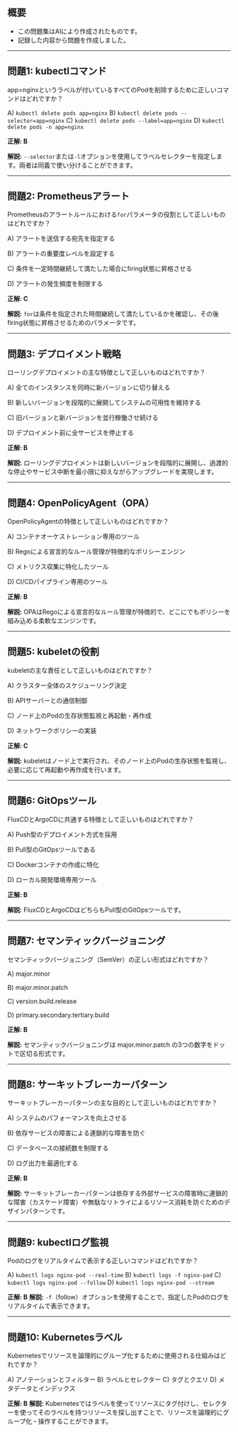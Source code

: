 ## 概要
- この問題集はAIにより作成されたものです。
- 記録した内容から問題を作成しました。

---
## 問題1: kubectlコマンド

app=nginxというラベルが付いているすべてのPodを削除するために正しいコマンドはどれですか？

A) `kubectl delete pods app=nginx`
B) `kubectl delete pods --selector=app=nginx`
C) `kubectl delete pods --label=app=nginx`
D) `kubectl delete pods -n app=nginx`

**正解: B**

**解説:** `--selector`または`-l`オプションを使用してラベルセレクターを指定します。両者は同義で使い分けることができます。

---
## 問題2: Prometheusアラート

Prometheusのアラートルールにおける`for`パラメータの役割として正しいものはどれですか？


A) アラートを送信する宛先を指定する

B) アラートの重要度レベルを設定する

C) 条件を一定時間継続して満たした場合にfiring状態に昇格させる

D) アラートの発生頻度を制限する

  

**正解: C**

**解説:** `for`は条件を指定された時間継続して満たしているかを確認し、その後firing状態に昇格させるためのパラメータです。

---
## 問題3: デプロイメント戦略

ローリングデプロイメントの主な特徴として正しいものはどれですか？

A) 全てのインスタンスを同時に新バージョンに切り替える

B) 新しいバージョンを段階的に展開してシステムの可用性を維持する

C) 旧バージョンと新バージョンを並行稼働させ続ける

D) デプロイメント前に全サービスを停止する

  

**正解: B**

**解説:** ローリングデプロイメントは新しいバージョンを段階的に展開し、過渡的な停止やサービス中断を最小限に抑えながらアップグレードを実現します。

---
## 問題4: OpenPolicyAgent（OPA）

OpenPolicyAgentの特徴として正しいものはどれですか？

  

A) コンテナオーケストレーション専用のツール

B) Regoによる宣言的なルール管理が特徴的なポリシーエンジン

C) メトリクス収集に特化したツール

D) CI/CDパイプライン専用のツール

  

**正解: B**

**解説:** OPAはRegoによる宣言的なルール管理が特徴的で、どこにでもポリシーを組み込める柔軟なエンジンです。

---
## 問題5: kubeletの役割

kubeletの主な責任として正しいものはどれですか？

  

A) クラスター全体のスケジューリング決定

B) APIサーバーとの通信制御

C) ノード上のPodの生存状態監視と再起動・再作成

D) ネットワークポリシーの実装

  

**正解: C**

**解説:** kubeletはノード上で実行され、そのノード上のPodの生存状態を監視し、必要に応じて再起動や再作成を行います。

---
## 問題6: GitOpsツール

FluxCDとArgoCDに共通する特徴として正しいものはどれですか？

  

A) Push型のデプロイメント方式を採用

B) Pull型のGitOpsツールである

C) Dockerコンテナの作成に特化

D) ローカル開発環境専用ツール

  

**正解: B**

**解説:** FluxCDとArgoCDはどちらもPull型のGitOpsツールです。

---
## 問題7: セマンティックバージョニング

セマンティックバージョニング（SemVer）の正しい形式はどれですか？

  

A) major.minor

B) major.minor.patch

C) version.build.release

D) primary.secondary.tertiary.build

  

**正解: B**

**解説:** セマンティックバージョニングは major.minor.patch の3つの数字をドットで区切る形式です。

---
## 問題8: サーキットブレーカーパターン

サーキットブレーカーパターンの主な目的として正しいものはどれですか？

  

A) システムのパフォーマンスを向上させる

B) 依存サービスの障害による連鎖的な障害を防ぐ

C) データベースの接続数を制限する

D) ログ出力を最適化する

  

**正解: B**

**解説:** サーキットブレーカーパターンは依存する外部サービスの障害時に連鎖的な障害（カスケード障害）や無駄なリトライによるリソース消耗を防ぐためのデザインパターンです。

---
## 問題9: kubectlログ監視
Podのログをリアルタイムで表示する正しいコマンドはどれですか？

A) `kubectl logs nginx-pod --real-time`
B) `kubectl logs -f nginx-pod`
C) `kubectl logs nginx-pod --follow`
D) `kubectl logs nginx-pod --stream`

**正解: B**
**解説:** `-f`（follow）オプションを使用することで、指定したPodのログをリアルタイムで表示できます。

---
## 問題10: Kubernetesラベル
Kubernetesでリソースを論理的にグループ化するために使用される仕組みはどれですか？

A) アノテーションとフィルター
B) ラベルとセレクター
C) タグとクエリ
D) メタデータとインデックス

**正解: B**
**解説:** Kubernetesではラベルを使ってリソースにタグ付けし、セレクターを使ってそのラベルを持つリソースを探し出すことで、リソースを論理的にグループ化・操作することができます。